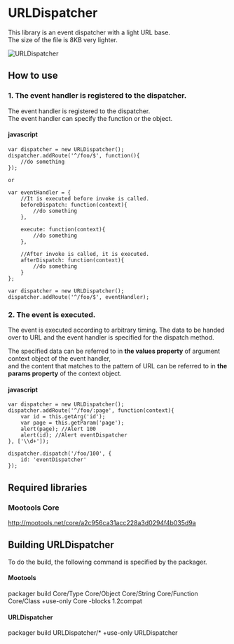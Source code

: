URLDispatcher
====================================

This library is an event dispatcher with a light URL base.  
The size of the file is 8KB very lighter.

![URLDispatcher](http://holyshared.github.com/URLDispatcher/icon.png "URLDispatcher")

How to use
------------------------------------------------------------------------

### 1. The event handler is registered to the dispatcher.

The event handler is registered to the dispatcher.  
The event handler can specify the function or the object. 

#### javascript
	var dispatcher = new URLDispatcher();
	dispatcher.addRoute('^/foo/$', function(){
		//do something
	});

	or

	var eventHandler = {
		//It is executed before invoke is called.
		beforeDispatch: function(context){
			//do something
		},

		execute: function(context){
			//do something
		},

		//After invoke is called, it is executed. 
		afterDispatch: function(context){
			//do something
		}
	};

	var dispatcher = new URLDispatcher();
	dispatcher.addRoute('^/foo/$', eventHandler);

### 2. The event is executed.

The event is executed according to arbitrary timing. 
The data to be handed over to URL and the event handler is specified for the dispatch method.

The specified data can be referred to in **the values property** of argument context object of the event handler,  
and the content that matches to the pattern of URL can be referred to in **the params property** of the context object.

#### javascript

	var dispatcher = new URLDispatcher();
	dispatcher.addRoute('^/foo/:page', function(context){
		var id = this.getArg('id');
		var page = this.getParam('page');
		alert(page); //Alert 100
		alert(id); //Alert eventDispatcher
	}, ['\\d+']);

	dispatcher.dispatch('/foo/100', {
		id: 'eventDispatcher'
	});

Required libraries
------------------------------------------------------------------------

### Mootools Core
http://mootools.net/core/a2c956ca31acc228a3d0294f4b035d9a

Building URLDispatcher
------------------------------------------------------------------------

To do the build, the following command is specified by the packager.  

#### Mootools
packager build Core/Type Core/Object  Core/String Core/Function Core/Class +use-only Core -blocks 1.2compat

#### URLDispatcher
packager build URLDispatcher/* +use-only URLDispatcher
